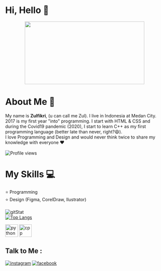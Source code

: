 # Hi, Hello 👋
<p align="center">
  <img src="https://media.giphy.com/media/XYrHWGJPtaQMM/giphy.gif" height="200" width="380"/>
</p>

# About Me :boy:
My name is **Zulfikri**, (u can call me Zul). I live in Indonesia at Medan City. 2017 is my first year "into" programming. I start with HTML & CSS and during the Covid19 pandemic (2020), I start to learn C++ as my first programming language (better late than never, right?😄). \
I love Programming and Design and would never think twice to share my knowledge with everyone ❤️ \
\
![Profile views](https://gpvc.arturio.dev/ctrlbzul5)

# My Skills :computer:
:star: Programming \
:star: Design (Figma, CorelDraw, Ilustrator) \
\
![gitStat](https://github-readme-stats.vercel.app/api?username=ctrlbzul5&show_icons=true&theme=tokyonight) \
[![Top Langs](https://github-readme-stats.vercel.app/api/top-langs/?username=ctrlbzul5&layout=compact&show_icons=true&theme=tokyonight)](https://github.com/anuraghazra/github-readme-stats)
<p align="left">
  <img src="https://cdn.icon-icons.com/icons2/112/PNG/512/python_18894.png" width="40" height="40"alt="python">
  <img src="https://cdn.icon-icons.com/icons2/2107/PNG/512/file_type_cpp_icon_130670.png" width="40" height="40" alt="cpp">
</p>

## Talk to Me :
[![instagram](https://img.shields.io/badge/Instagram-E4405F?style=for-the-badge&logo=instagram&logoColor=white)](https://www.instagram.com/zulfikriry5)
[![facebook](https://img.shields.io/badge/Facebook-2980B9?style=for-the-badge&logo=facebook&logoColor=white)](https://www.facebook.com/ZulfricRmd5)

